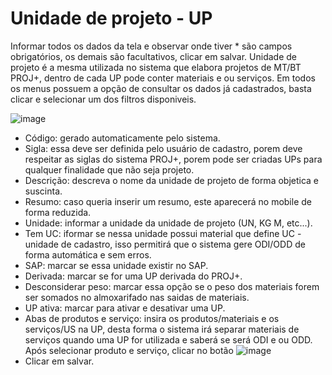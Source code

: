 # Unidade de projeto - UP

Informar todos os dados da tela e observar onde tiver * são campos obrigatórios, os demais são facultativos, clicar em salvar. Unidade de projeto é a mesma utilizada no sistema que elabora projetos de MT/BT PROJ+, dentro de cada UP pode conter materiais e ou serviços.
Em todos os menus possuem a opção de consultar os dados já cadastrados, basta clicar e selecionar um dos filtros disponiveis.

![image](https://github.com/user-attachments/assets/2f998878-e7d1-400b-b951-c3c4447ab9b1)

* Código: gerado automaticamente pelo sistema.
* Sigla: essa deve ser definida pelo usuário de cadastro, porem deve respeitar as siglas do sistema PROJ+, porem pode ser criadas UPs para qualquer finalidade que não seja projeto.
* Descrição: descreva o nome da unidade de projeto de forma objetica e suscinta.
* Resumo: caso queria inserir um resumo, este aparecerá no mobile de forma reduzida.
* Unidade: informar a unidade da unidade de projeto (UN, KG M, etc...).
* Tem UC: iformar se nessa unidade possui material que define UC - unidade de cadastro, isso permitirá que o sistema gere ODI/ODD de forma automática e sem erros.
* SAP: marcar se essa unidade existir no SAP.
* Derivada: marcar se for uma UP derivada do PROJ+.
* Desconsiderar peso: marcar essa opção se o peso dos materiais forem ser somados no almoxarifado nas saidas de materiais.
* UP ativa: marcar para ativar e desativar uma UP.
* Abas de produtos e serviço: insira os produtos/materiais e os serviços/US na UP, desta forma o sistema irá separar materiais de serviços quando uma UP for utilizada e saberá se será ODI e ou ODD. Após selecionar produto e serviço, clicar no botão 
![image](https://github.com/user-attachments/assets/58e2a130-36b3-418c-be50-4fc930836402)
* Clicar em salvar.
